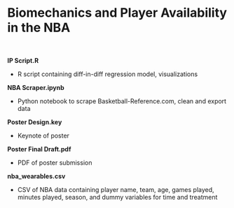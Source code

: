 # Biomechanics and Player Availability in the NBA

<br>

**IP Script.R**
* R script containing diff-in-diff regression model, visualizations

**NBA Scraper.ipynb**
* Python notebook to scrape Basketball-Reference.com, clean and export data

**Poster Design.key**
* Keynote of poster

**Poster Final Draft.pdf**
* PDF of poster submission

**nba_wearables.csv**
* CSV of NBA data containing player name, team, age, games played, minutes played, season, and dummy variables for time and treatment
